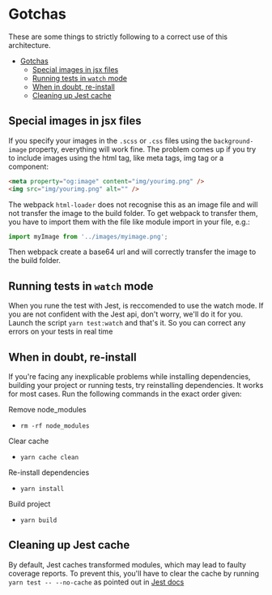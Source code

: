 # Gotchas

These are some things to strictly following to a correct use of this architecture.

- [Gotchas](#gotchas)
  - [Special images in jsx files](#special-images-in-jsx-files)
  - [Running tests in `watch` mode](#running-tests-in-watch-mode)
  - [When in doubt, re-install](#when-in-doubt-re-install)
  - [Cleaning up Jest cache](#cleaning-up-jest-cache)

## Special images in jsx files

If you specify your images in the `.scss` or `.css` files using the `background-image` property,
everything will work fine. The problem comes up if you try to include images using the html tag,
like meta tags, img tag or a component:

```HTML
<meta property="og:image" content="img/yourimg.png" />
<img src="img/yourimg.png" alt="" />
```

The webpack `html-loader` does not recognise this as an image file and will not
transfer the image to the build folder. To get webpack to transfer them, you
have to import them with the file like module import in your file, e.g.:

```JavaScript
import myImage from '../images/myimage.png';
```

Then webpack create a base64 url and will correctly transfer the image to the build folder.

## Running tests in `watch` mode

When you rune the test with Jest, is reccomended to use the watch mode. If you are not confident
with the Jest api, don't worry, we'll do it for you. Launch the script `yarn test:watch` and that's it.
So you can correct any errors on your tests in real time

## When in doubt, re-install

If you're facing any inexplicable problems while installing dependencies, building your project or
running tests, try reinstalling dependencies. It works for most cases. Run the following commands in the exact order given:

Remove node_modules

- `rm -rf node_modules`

Clear cache

- `yarn cache clean`

Re-install dependencies

- `yarn install`

Build project

- `yarn build`

## Cleaning up Jest cache

By default, Jest caches transformed modules, which may lead to faulty coverage reports. To prevent this, you'll
have to clear the cache by running `yarn test -- --no-cache` as pointed out in [Jest docs](https://facebook.github.io/jest/docs/cli.html#cache)
